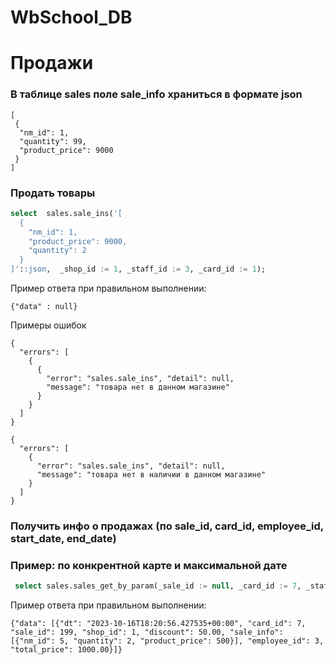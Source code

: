 # WbSchool_DB



# Продажи

### В таблице sales поле sale_info храниться в формате json
```jsonb
[
 {
  "nm_id": 1, 
  "quantity": 99, 
  "product_price": 9000
 }
]
```

### Продать товары
```sql
select  sales.sale_ins('[
  {
    "nm_id": 1,
    "product_price": 9000,
    "quantity": 2
  }
]'::json,  _shop_id := 1, _staff_id := 3, _card_id := 1);
```

Пример ответа при правильном выполнении:
```jsonb
{"data" : null}
```

Примеры ошибок
```jsonb 
{
  "errors": [
    {
      {
        "error": "sales.sale_ins", "detail": null, 
        "message": "товара нет в данном магазине"
      }
    }
  ]
}
```
```jsonb 
{
  "errors": [
    {
      "error": "sales.sale_ins", "detail": null, 
      "message": "товара нет в наличии в данном магазине"
    }
  ]
}
```


### Получить инфо о продажах (по sale_id, card_id, employee_id,  start_date, end_date)

### Пример: по конкрентной карте и максимальной дате
```sql
 select sales.sales_get_by_param(_sale_id := null, _card_id := 7, _staff_id :=null, _start_date := null, _end_date :='01.01.2025')
```
Пример ответа при правильном выполнении:
```jsonb
{"data": [{"dt": "2023-10-16T18:20:56.427535+00:00", "card_id": 7, "sale_id": 199, "shop_id": 1, "discount": 50.00, "sale_info": [{"nm_id": 5, "quantity": 2, "product_price": 500}], "employee_id": 3, "total_price": 1000.00}]}
```